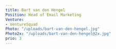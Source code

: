 ```yaml
---
title: Bart van den Hengel
Position: Head of Email Marketing
Venture:
- VentureSquad
Photo: "/uploads/bart-van-den-hengel.jpg"
Photo2x: "/uploads/bart-van-den-hengel@2x.jpg"
prio: 3
---
```


